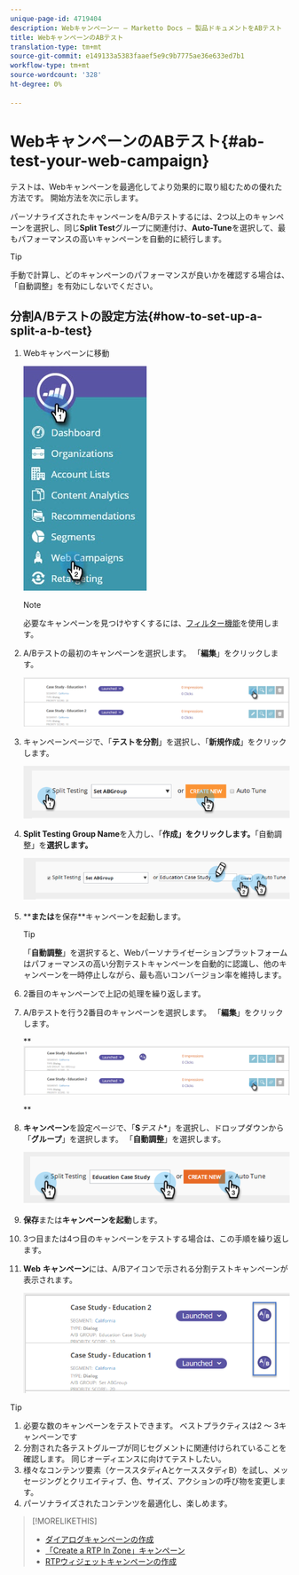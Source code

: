 ```yaml
---
unique-page-id: 4719404
description: Webキャンペーンー — Marketto Docs — 製品ドキュメントをABテスト
title: WebキャンペーンのABテスト
translation-type: tm+mt
source-git-commit: e149133a5383faaef5e9c9b7775ae36e633ed7b1
workflow-type: tm+mt
source-wordcount: '328'
ht-degree: 0%

---
```



# WebキャンペーンのABテスト{#ab-test-your-web-campaign}

テストは、Webキャンペーンを最適化してより効果的に取り組むための優れた方法です。 開始方法を次に示します。

パーソナライズされたキャンペーンをA/Bテストするには、2つ以上のキャンペーンを選択し、同じ&#x200B;**Split Test**&#x200B;グループに関連付け、**Auto-Tune**&#x200B;を選択して、最もパフォーマンスの高いキャンペーンを自動的に続行します。

>[!TIP]
>
>手動で計算し、どのキャンペーンのパフォーマンスが良いかを確認する場合は、「自動調整」を有効にしないでください。

## 分割A/Bテストの設定方法{#how-to-set-up-a-split-a-b-test}

1. Webキャンペーンに移動

   ![](assets/web-campaigns-hand-2.jpg)

   >[!NOTE]
   >
   >必要なキャンペーンを見つけやすくするには、[フィルター機能](filter-web-campaigns.md)を使用します。

1. A/Bテストの最初のキャンペーンを選択します。 「**編集**」をクリックします。

   ![](assets/image2016-11-4-13-3a46-3a37.png)

1. キャンペーンページで、「**テストを分割**」を選択し、「**新規作成**」をクリックします。

   ![](assets/image2014-11-26-16-3a47-3a18.png)

1. **Split Testing Group Name**&#x200B;を入力し、「**作成」をクリックします。**「自動調整」を&#x200B;**選択します。**

   ![](assets/image2014-11-26-16-3a52-3a24.png)

1. ****または**&#x200B;を保存**キャンペーンを起動します。

   >[!TIP]
   >
   >「**自動調整**」を選択すると、Webパーソナライゼーションプラットフォームはパフォーマンスの高い分割テストキャンペーンを自動的に認識し、他のキャンペーンを一時停止しながら、最も高いコンバージョン率を維持します。

1. 2番目のキャンペーンで上記の処理を繰り返します。
1. A/Bテストを行う2番目のキャンペーンを選択します。 「**編集**」をクリックします。

   ** ![](assets/image2016-11-4-13-3a51-3a39.png)

   **

1. **キャンペーン**&#x200B;を設定ページで、「**S***テスト**」を選択し、ドロップダウンから「**グループ**」を選択します。 「**自動調整**」を選択します。

   ![](assets/image2014-11-26-17-3a2-3a17.png)

1. **保存**または**キャンペーンを起動**します。
1. 3つ目または4つ目のキャンペーンをテストする場合は、この手順を繰り返します。
1. **Web** **キャンペーン**&#x200B;には、A/Bアイコンで示される分割テストキャンペーンが表示されます。

   ![](assets/image2016-11-4-13-3a55-3a5.png)

>[!TIP]
>
>1. 必要な数のキャンペーンをテストできます。 ベストプラクティスは2 ～ 3キャンペーンです
>1. 分割された各テストグループが同じセグメントに関連付けられていることを確認します。 同じオーディエンスに向けてテストしたい。
>1. 様々なコンテンツ要素（ケーススタディAとケーススタディB）を試し、メッセージングとクリエイティブ、色、サイズ、アクションの呼び物を変更します。
>1. パーソナライズされたコンテンツを最適化し、楽しめます。

>



>[!MORELIKETHIS]
>
>* [ダイアログキャンペーンの作成](create-a-new-dialog-web-campaign.md)
>* [「Create a RTP In Zone」キャンペーン](create-a-new-in-zone-web-campaign.md)
>* [RTPウィジェットキャンペーンの作成](create-a-new-widget-web-campaign.md)

>




